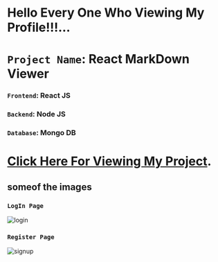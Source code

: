 # Hello Every One Who Viewing My Profile!!!...

# `Project Name`: React MarkDown Viewer

### `Frontend`: **React JS**
### `Backend`:  **Node JS**
### `Database`: **Mongo DB**

# [Click Here For Viewing My Project](https://voluble-sopapillas-11c6dd.netlify.app/).

## someof the images

### `LogIn Page`
![login](https://user-images.githubusercontent.com/107174673/200791223-c723195c-7eca-4cda-b8eb-e5019577a221.png)


### `Register Page`
![signup](https://user-images.githubusercontent.com/107174673/200791203-bd2b7c7d-8386-42a5-8d0f-6a19dba1893b.png)

